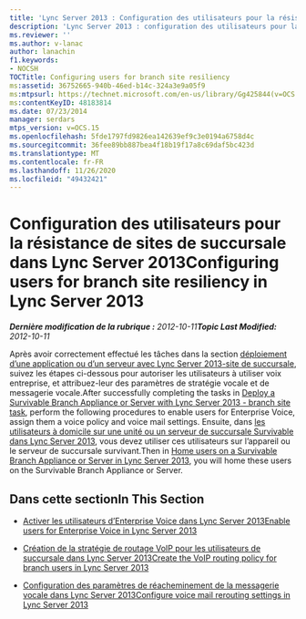 ```yaml
---
title: 'Lync Server 2013 : Configuration des utilisateurs pour la résistance de sites de succursale'
description: 'Lync Server 2013 : configuration des utilisateurs pour la résilience du site de succursale.'
ms.reviewer: ''
ms.author: v-lanac
author: lanachin
f1.keywords:
- NOCSH
TOCTitle: Configuring users for branch site resiliency
ms:assetid: 36752665-940b-46ed-b14c-324a3e9a05f9
ms:mtpsurl: https://technet.microsoft.com/en-us/library/Gg425844(v=OCS.15)
ms:contentKeyID: 48183814
ms.date: 07/23/2014
manager: serdars
mtps_version: v=OCS.15
ms.openlocfilehash: 5fde1797fd9826ea142639ef9c3e0194a6758d4c
ms.sourcegitcommit: 36fee89bb887bea4f18b19f17a8c69daf5bc423d
ms.translationtype: MT
ms.contentlocale: fr-FR
ms.lasthandoff: 11/26/2020
ms.locfileid: "49432421"
---
```

# <a name="configuring-users-for-branch-site-resiliency-in-lync-server-2013"></a><span data-ttu-id="0dbdd-103">Configuration des utilisateurs pour la résistance de sites de succursale dans Lync Server 2013</span><span class="sxs-lookup"><span data-stu-id="0dbdd-103">Configuring users for branch site resiliency in Lync Server 2013</span></span>

<div data-xmlns="http://www.w3.org/1999/xhtml">

<div class="topic" data-xmlns="http://www.w3.org/1999/xhtml" data-msxsl="urn:schemas-microsoft-com:xslt" data-cs="https://msdn.microsoft.com/">

<div data-asp="https://msdn2.microsoft.com/asp">



</div>

<div id="mainSection">

<div id="mainBody"><span data-ttu-id="0dbdd-104">

<span> </span></span><span class="sxs-lookup"><span data-stu-id="0dbdd-104">

<span> </span></span></span>

<span data-ttu-id="0dbdd-105">_**Dernière modification de la rubrique :** 2012-10-11_</span><span class="sxs-lookup"><span data-stu-id="0dbdd-105">_**Topic Last Modified:** 2012-10-11_</span></span>

<span data-ttu-id="0dbdd-106">Après avoir correctement effectué les tâches dans la section [déploiement d’une application ou d’un serveur avec Lync Server 2013-site de succursale](lync-server-2013-deploy-a-survivable-branch-appliance-or-server-branch-site-task.md), suivez les étapes ci-dessous pour autoriser les utilisateurs à utiliser voix entreprise, et attribuez-leur des paramètres de stratégie vocale et de messagerie vocale.</span><span class="sxs-lookup"><span data-stu-id="0dbdd-106">After successfully completing the tasks in [Deploy a Survivable Branch Appliance or Server with Lync Server 2013 - branch site task](lync-server-2013-deploy-a-survivable-branch-appliance-or-server-branch-site-task.md), perform the following procedures to enable users for Enterprise Voice, assign them a voice policy and voice mail settings.</span></span> <span data-ttu-id="0dbdd-107">Ensuite, dans [les utilisateurs à domicile sur une unité ou un serveur de succursale Survivable dans Lync Server 2013](lync-server-2013-home-users-on-a-survivable-branch-appliance-or-server.md), vous devez utiliser ces utilisateurs sur l’appareil ou le serveur de succursale survivant.</span><span class="sxs-lookup"><span data-stu-id="0dbdd-107">Then in [Home users on a Survivable Branch Appliance or Server in Lync Server 2013](lync-server-2013-home-users-on-a-survivable-branch-appliance-or-server.md), you will home these users on the Survivable Branch Appliance or Server.</span></span>

<div>

## <a name="in-this-section"></a><span data-ttu-id="0dbdd-108">Dans cette section</span><span class="sxs-lookup"><span data-stu-id="0dbdd-108">In This Section</span></span>

  - [<span data-ttu-id="0dbdd-109">Activer les utilisateurs d’Enterprise Voice dans Lync Server 2013</span><span class="sxs-lookup"><span data-stu-id="0dbdd-109">Enable users for Enterprise Voice in Lync Server 2013</span></span>](lync-server-2013-enable-users-for-enterprise-voice.md)

  - [<span data-ttu-id="0dbdd-110">Création de la stratégie de routage VoIP pour les utilisateurs de succursale dans Lync Server 2013</span><span class="sxs-lookup"><span data-stu-id="0dbdd-110">Create the VoIP routing policy for branch users in Lync Server 2013</span></span>](lync-server-2013-create-the-voip-routing-policy-for-branch-users.md)

  - [<span data-ttu-id="0dbdd-111">Configuration des paramètres de réacheminement de la messagerie vocale dans Lync Server 2013</span><span class="sxs-lookup"><span data-stu-id="0dbdd-111">Configure voice mail rerouting settings in Lync Server 2013</span></span>](lync-server-2013-configure-voice-mail-rerouting-settings.md)

<span data-ttu-id="0dbdd-112"></div>

</div>

<span> </span>

</div>

</div>

</span><span class="sxs-lookup"><span data-stu-id="0dbdd-112"></div>

</div>

<span> </span>

</div>

</div>

</span></span></div>

